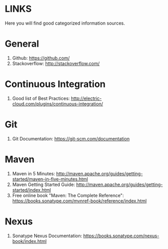 # LINKS
Here you will find good categorized information sources.

# General
1. Github: https://github.com/
2. Stackoverflow: http://stackoverflow.com/

# Continuous Integration
1. Good list of Best Practices: http://electric-cloud.com/plugins/continuous-integration/

# Git
1. Git Documentation: https://git-scm.com/documentation

# Maven
1. Maven in 5 Minutes: http://maven.apache.org/guides/getting-started/maven-in-five-minutes.html
2. Maven Getting Started Guide: http://maven.apache.org/guides/getting-started/index.html
3. Free online book "Maven: The Complete Reference": https://books.sonatype.com/mvnref-book/reference/index.html

# Nexus
1. Sonatype Nexus Documentation: https://books.sonatype.com/nexus-book/index.html

